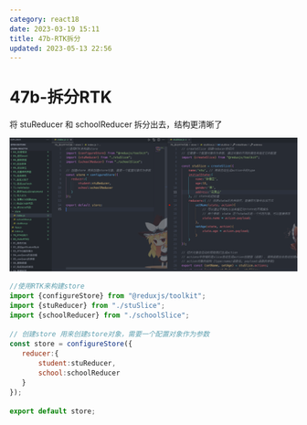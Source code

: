```yaml
---
category: react18
date: 2023-03-19 15:11
title: 47b-RTK拆分
updated: 2023-05-13 22:56
---
```


# 47b-拆分RTK

将 stuReducer 和 schoolReducer 拆分出去，结构更清晰了

![](./_images/image-2023-03-19_16-14-11-421-47b-RTK拆分.png)


```js
//使用RTK来构建store
import {configureStore} from "@reduxjs/toolkit";
import {stuReducer} from "./stuSlice";
import {schoolReducer} from "./schoolSlice";

// 创建store 用来创建store对象，需要一个配置对象作为参数
const store = configureStore({
   reducer:{
       student:stuReducer,
       school:schoolReducer
   }
});

export default store;
```